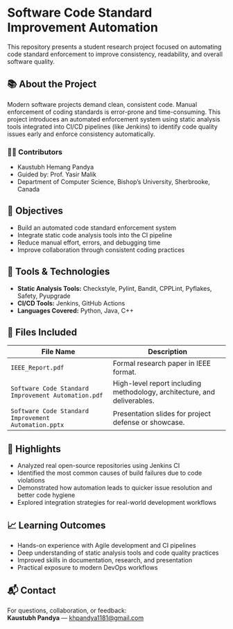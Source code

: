 # Software Code Standard Improvement Automation

This repository presents a student research project focused on automating code standard enforcement to improve consistency, readability, and overall software quality.

## 📚 About the Project

Modern software projects demand clean, consistent code. Manual enforcement of coding standards is error-prone and time-consuming. This project introduces an automated enforcement system using static analysis tools integrated into CI/CD pipelines (like Jenkins) to identify code quality issues early and enforce consistency automatically.

### 👨‍💻 Contributors

- Kaustubh Hemang Pandya
- Guided by: Prof. Yasir Malik  
- Department of Computer Science, Bishop’s University, Sherbrooke, Canada

## 🎯 Objectives

- Build an automated code standard enforcement system
- Integrate static code analysis tools into the CI pipeline
- Reduce manual effort, errors, and debugging time
- Improve collaboration through consistent coding practices

## 🧰 Tools & Technologies

- **Static Analysis Tools:** Checkstyle, Pylint, Bandit, CPPLint, Pyflakes, Safety, Pyupgrade  
- **CI/CD Tools:** Jenkins, GitHub Actions  
- **Languages Covered:** Python, Java, C++

## 📝 Files Included

| File Name | Description |
|-----------|-------------|
| `IEEE_Report.pdf` | Formal research paper in IEEE format. |
| `Software Code Standard Improvement Automation.pdf` | High-level report including methodology, architecture, and deliverables. |
| `Software Code Standard Improvement Automation.pptx` | Presentation slides for project defense or showcase. |

## 🚀 Highlights

- Analyzed real open-source repositories using Jenkins CI
- Identified the most common causes of build failures due to code violations
- Demonstrated how automation leads to quicker issue resolution and better code hygiene
- Explored integration strategies for real-world development workflows

## 📈 Learning Outcomes

- Hands-on experience with Agile development and CI pipelines  
- Deep understanding of static analysis tools and code quality practices  
- Improved skills in documentation, research, and presentation  
- Practical exposure to modern DevOps workflows

## 📬 Contact

For questions, collaboration, or feedback:  
**Kaustubh Pandya** — [khpandya1181@gmail.com](mailto:khpandya1181@gmail.com)

